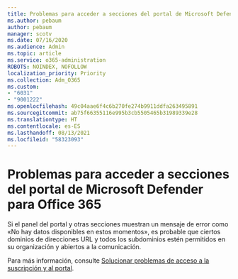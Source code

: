 ```yaml
---
title: Problemas para acceder a secciones del portal de Microsoft Defender para Office 365
ms.author: pebaum
author: pebaum
manager: scotv
ms.date: 07/16/2020
ms.audience: Admin
ms.topic: article
ms.service: o365-administration
ROBOTS: NOINDEX, NOFOLLOW
localization_priority: Priority
ms.collection: Adm_O365
ms.custom:
- "6031"
- "9001222"
ms.openlocfilehash: 49c04aae6f4c6b270fe274b9911ddfa263495891
ms.sourcegitcommit: ab75f66355116e995b3cb5505465b31989339e28
ms.translationtype: HT
ms.contentlocale: es-ES
ms.lasthandoff: 08/13/2021
ms.locfileid: "58323093"
---
```

# <a name="issues-accessing-sections-of-microsoft-defender-for-office-365-portal"></a>Problemas para acceder a secciones del portal de Microsoft Defender para Office 365

Si el panel del portal y otras secciones muestran un mensaje de error como «No hay datos disponibles en estos momentos», es probable que ciertos dominios de direcciones URL y todos los subdominios estén permitidos en su organización y abiertos a la comunicación. 

Para más información, consulte [Solucionar problemas de acceso a la suscripción y al portal](https://docs.microsoft.com/windows/security/threat-protection/microsoft-defender-atp/troubleshoot-onboarding-error-messages#data-currently-isnt-available-on-some-sections-of-the-portal).
